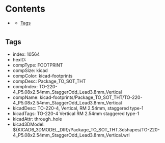 



Contents
========

* [](#)
	* [Tags](#tags)

# 

## Tags

- index: 10564
- hexID: 
- oompType: FOOTPRINT
- oompSize: kicad
- oompColor: kicad-footprints
- oompDesc: Package_TO_SOT_THT
- oompIndex: TO-220-4_P5.08x2.54mm_StaggerOdd_Lead3.8mm_Vertical
- oompName: kicad-footprints/Package_TO_SOT_THT/TO-220-4_P5.08x2.54mm_StaggerOdd_Lead3.8mm_Vertical
- kicadDesc: TO-220-4, Vertical, RM 2.54mm, staggered type-1
- kicadTags: TO-220-4 Vertical RM 2.54mm staggered type-1
- kicadAttr: through_hole
- kicad3DModel: ${KICAD6_3DMODEL_DIR}/Package_TO_SOT_THT.3dshapes/TO-220-4_P5.08x2.54mm_StaggerOdd_Lead3.8mm_Vertical.wrl
